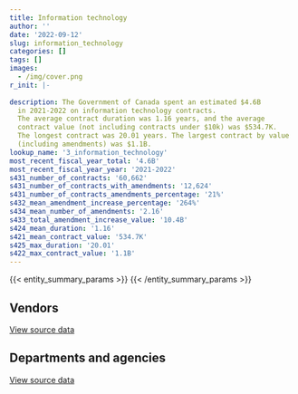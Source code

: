 ```yaml
---
title: Information technology
author: ''
date: '2022-09-12'
slug: information_technology
categories: []
tags: []
images:
  - /img/cover.png
r_init: |-
  
description: The Government of Canada spent an estimated $4.6B
  in 2021-2022 on information technology contracts.
  The average contract duration was 1.16 years, and the average
  contract value (not including contracts under $10k) was $534.7K.
  The longest contract was 20.01 years. The largest contract by value
  (including amendments) was $1.1B.
lookup_name: '3_information_technology'
most_recent_fiscal_year_total: '4.6B'
most_recent_fiscal_year_year: '2021-2022'
s431_number_of_contracts: '60,662'
s431_number_of_contracts_with_amendments: '12,624'
s431_number_of_contracts_amendments_percentage: '21%'
s432_mean_amendment_increase_percentage: '264%'
s434_mean_number_of_amendments: '2.16'
s433_total_amendment_increase_value: '10.4B'
s424_mean_duration: '1.16'
s421_mean_contract_value: '534.7K'
s425_max_duration: '20.01'
s422_max_contract_value: '1.1B'
---
```


<script src="/rmarkdown-libs/htmlwidgets/htmlwidgets.js"></script>
<link href="/rmarkdown-libs/datatables-css/datatables-crosstalk.css" rel="stylesheet" />
<script src="/rmarkdown-libs/datatables-binding/datatables.js"></script>
<script src="/rmarkdown-libs/jquery/jquery-3.6.0.min.js"></script>
<link href="/rmarkdown-libs/dt-core-bootstrap/css/dataTables.bootstrap.min.css" rel="stylesheet" />
<link href="/rmarkdown-libs/dt-core-bootstrap/css/dataTables.bootstrap.extra.css" rel="stylesheet" />
<script src="/rmarkdown-libs/dt-core-bootstrap/js/jquery.dataTables.min.js"></script>
<script src="/rmarkdown-libs/dt-core-bootstrap/js/dataTables.bootstrap.min.js"></script>
<link href="/rmarkdown-libs/crosstalk/css/crosstalk.min.css" rel="stylesheet" />
<script src="/rmarkdown-libs/crosstalk/js/crosstalk.min.js"></script>
<script src="/rmarkdown-libs/htmlwidgets/htmlwidgets.js"></script>
<link href="/rmarkdown-libs/datatables-css/datatables-crosstalk.css" rel="stylesheet" />
<script src="/rmarkdown-libs/datatables-binding/datatables.js"></script>
<script src="/rmarkdown-libs/jquery/jquery-3.6.0.min.js"></script>
<link href="/rmarkdown-libs/dt-core-bootstrap/css/dataTables.bootstrap.min.css" rel="stylesheet" />
<link href="/rmarkdown-libs/dt-core-bootstrap/css/dataTables.bootstrap.extra.css" rel="stylesheet" />
<script src="/rmarkdown-libs/dt-core-bootstrap/js/jquery.dataTables.min.js"></script>
<script src="/rmarkdown-libs/dt-core-bootstrap/js/dataTables.bootstrap.min.js"></script>
<link href="/rmarkdown-libs/crosstalk/css/crosstalk.min.css" rel="stylesheet" />
<script src="/rmarkdown-libs/crosstalk/js/crosstalk.min.js"></script>

{{< entity_summary_params >}}
{{< /entity_summary_params >}}

## Vendors

<div id="htmlwidget-1" style="width:100%;height:auto;" class="datatables html-widget"></div>
<script type="application/json" data-for="htmlwidget-1">{"x":{"style":"bootstrap","filter":"none","vertical":false,"data":[["<a href=\"/vendors/10647802_canada/\">10647802 Canada<\/a>","<a href=\"/vendors/11983890_canada_centre/\">11983890 Canada Centre<\/a>","<a href=\"/vendors/2keys/\">2Keys<\/a>","<a href=\"/vendors/3d_datacomm/\">3D datacomm<\/a>","<a href=\"/vendors/3m_canada_company/\">3M Canada Company<\/a>","<a href=\"/vendors/4_office_automation/\">4 Office Automation<\/a>","<a href=\"/vendors/49_solutions/\">49 Solutions<\/a>","<a href=\"/vendors/529040_ontario_and_880382/\">529040 Ontario and 880382<\/a>","<a href=\"/vendors/9168516_canada/\">9168516 Canada<\/a>","<a href=\"/vendors/ab_sciex/\">AB Sciex<\/a>","<a href=\"/vendors/accenture/\">Accenture<\/a>","<a href=\"/vendors/access_2_networks/\">Access 2 Networks<\/a>","<a href=\"/vendors/acklands_grainger/\">Acklands Grainger<\/a>","<a href=\"/vendors/acme_future_security_controls/\">Acme Future Security Controls<\/a>","<a href=\"/vendors/acosys_consulting_services/\">Acosys Consulting Services<\/a>","<a href=\"/vendors/act/\">ACT<\/a>","<a href=\"/vendors/action_personnel_of_ottawa_hull/\">Action Personnel of Ottawa Hull<\/a>","<a href=\"/vendors/adga_group/\">ADGA Group<\/a>","<a href=\"/vendors/adobe/\">Adobe<\/a>","<a href=\"/vendors/adrm_technology_consulting/\">ADRM Technology Consulting<\/a>","<a href=\"/vendors/advanced_business_interiors/\">Advanced Business Interiors<\/a>","<a href=\"/vendors/advanced_chippewa_technologies/\">Advanced Chippewa Technologies<\/a>","<a href=\"/vendors/aecom/\">AECOM<\/a>","<a href=\"/vendors/agilent/\">Agilent<\/a>","<a href=\"/vendors/ainsworth/\">Ainsworth<\/a>","<a href=\"/vendors/air_liquide_canada/\">Air Liquide Canada<\/a>","<a href=\"/vendors/airbus/\">Airbus<\/a>","<a href=\"/vendors/alinea_international/\">Alinea International<\/a>","<a href=\"/vendors/altis_human_resources/\">Altis Human Resources<\/a>","<a href=\"/vendors/amazon/\">Amazon<\/a>","<a href=\"/vendors/amtek_engineering/\">Amtek Engineering<\/a>","<a href=\"/vendors/anixter/\">Anixter<\/a>","<a href=\"/vendors/ansys_canada/\">Ansys Canada<\/a>","<a href=\"/vendors/applied_electonics/\">Applied Electonics<\/a>","<a href=\"/vendors/apption/\">Apption<\/a>","<a href=\"/vendors/arisglobal/\">Arisglobal<\/a>","<a href=\"/vendors/artemp_personnel_services/\">Artemp Personnel Services<\/a>","<a href=\"/vendors/asokan_business_interiors/\">Asokan Business Interiors<\/a>","<a href=\"/vendors/associated_engineering/\">Associated Engineering<\/a>","<a href=\"/vendors/avi_spl_canada/\">AVI SPL Canada<\/a>","<a href=\"/vendors/azimuth_consulting_group/\">Azimuth Consulting Group<\/a>","<a href=\"/vendors/b_l_associates/\">B L Associates<\/a>","<a href=\"/vendors/bae_systems/\">BAE Systems<\/a>","<a href=\"/vendors/banctec_canada/\">BancTec Canada<\/a>","<a href=\"/vendors/banfield_seguin/\">Banfield Seguin<\/a>","<a href=\"/vendors/bayshore_healthcare/\">Bayshore Healthcare<\/a>","<a href=\"/vendors/bdo_canada/\">BDO Canada<\/a>","<a href=\"/vendors/beaver_air_charter_consultants/\">Beaver Air Charter Consultants<\/a>","<a href=\"/vendors/beckman_coulter_canada/\">Beckman Coulter Canada<\/a>","<a href=\"/vendors/bell_and_howell_canada/\">Bell and Howell Canada<\/a>","<a href=\"/vendors/bell_canada/\">Bell Canada<\/a>","<a href=\"/vendors/black_mcdonald/\">Black McDonald<\/a>","<a href=\"/vendors/blackberry/\">Blackberry<\/a>","<a href=\"/vendors/bluedot/\">BlueDot<\/a>","<a href=\"/vendors/blumetric_environmental/\">Blumetric Environmental<\/a>","<a href=\"/vendors/bmc_software/\">Bmc Software<\/a>","<a href=\"/vendors/bmc_software_canada/\">BMC Software Canada<\/a>","<a href=\"/vendors/bombardier/\">Bombardier<\/a>","<a href=\"/vendors/bouthillette_parizeau/\">Bouthillette Parizeau<\/a>","<a href=\"/vendors/bragg_communications/\">Bragg Communications<\/a>","<a href=\"/vendors/brandt_tractor/\">Brandt Tractor<\/a>","<a href=\"/vendors/bridges_of_canada/\">Bridges of Canada<\/a>","<a href=\"/vendors/broadnet_telecom/\">Broadnet Telecom<\/a>","<a href=\"/vendors/brookfield_global_integrated_solutions/\">Brookfield Global Integrated Solutions<\/a>","<a href=\"/vendors/brs_innovations/\">BRS Innovations<\/a>","<a href=\"/vendors/bruker/\">Bruker<\/a>","<a href=\"/vendors/c_core/\">C Core<\/a>","<a href=\"/vendors/ca/\">CA<\/a>","<a href=\"/vendors/cache_computer_consulting/\">Cache Computer Consulting<\/a>","<a href=\"/vendors/cadex/\">Cadex<\/a>","<a href=\"/vendors/cae/\">CAE<\/a>","<a href=\"/vendors/calian/\">Calian<\/a>","<a href=\"/vendors/campbell_scientific_canada/\">Campbell Scientific Canada<\/a>","<a href=\"/vendors/canada_post/\">Canada Post<\/a>","<a href=\"/vendors/canadian_bank_note_company/\">Canadian Bank Note Company<\/a>","<a href=\"/vendors/canadian_corps_of_commissionaires/\">Canadian Corps of Commissionaires<\/a>","<a href=\"/vendors/canadian_development_consultants/\">Canadian Development Consultants<\/a>","<a href=\"/vendors/canadian_red_cross/\">Canadian Red Cross<\/a>","<a href=\"/vendors/canadian_standards_association/\">Canadian Standards Association<\/a>","<a href=\"/vendors/canon/\">Canon<\/a>","<a href=\"/vendors/cansel_survey_equipment/\">Cansel Survey Equipment<\/a>","<a href=\"/vendors/carahsoft_technology/\">Carahsoft Technology<\/a>","<a href=\"/vendors/careworx/\">CareWorx<\/a>","<a href=\"/vendors/carleton_university/\">Carleton University<\/a>","<a href=\"/vendors/carswell/\">Carswell<\/a>","<a href=\"/vendors/cbci_telecom/\">CBCI Telecom<\/a>","<a href=\"/vendors/cbcl/\">CBCL<\/a>","<a href=\"/vendors/cbre/\">CBRE<\/a>","<a href=\"/vendors/cdci_research/\">CDCI Research<\/a>","<a href=\"/vendors/cdw_canada/\">CDW Canada<\/a>","<a href=\"/vendors/cellebrite/\">Cellebrite<\/a>","<a href=\"/vendors/ceridian/\">Ceridian<\/a>","<a href=\"/vendors/cgi/\">CGI<\/a>","<a href=\"/vendors/channel_management_international/\">Channel Management International<\/a>","<a href=\"/vendors/charron_human_resources/\">Charron Human Resources<\/a>","<a href=\"/vendors/charter_telecom/\">Charter Telecom<\/a>","<a href=\"/vendors/chubb_edwards/\">Chubb Edwards<\/a>","<a href=\"/vendors/cima/\">CIMA<\/a>","<a href=\"/vendors/cision_canada/\">Cision Canada<\/a>","<a href=\"/vendors/cistel_technology/\">Cistel Technology<\/a>","<a href=\"/vendors/citrix/\">Citrix<\/a>","<a href=\"/vendors/click_networks/\">Click Networks<\/a>","<a href=\"/vendors/closereach/\">CloseReach<\/a>","<a href=\"/vendors/co_ven/\">Co Ven<\/a>","<a href=\"/vendors/cofomo/\">Cofomo<\/a>","<a href=\"/vendors/colliers_project_leaders/\">Colliers Project Leaders<\/a>","<a href=\"/vendors/colt_canada/\">Colt Canada<\/a>","<a href=\"/vendors/combat_networks/\">Combat Networks<\/a>","<a href=\"/vendors/commpower/\">CommPower<\/a>","<a href=\"/vendors/commvault_systems/\">Commvault Systems<\/a>","<a href=\"/vendors/compucom_canada/\">Compucom Canada<\/a>","<a href=\"/vendors/compugen/\">Compugen<\/a>","<a href=\"/vendors/computer_associates_canada/\">Computer Associates Canada<\/a>","<a href=\"/vendors/concept_controls/\">Concept Controls<\/a>","<a href=\"/vendors/conexsys/\">CONEXSYS<\/a>","<a href=\"/vendors/connex_telecommunications/\">Connex Telecommunications<\/a>","<a href=\"/vendors/conoscenti_technologies/\">Conoscenti Technologies<\/a>","<a href=\"/vendors/contract_community/\">Contract Community<\/a>","<a href=\"/vendors/convergint_technologies/\">Convergint Technologies<\/a>","<a href=\"/vendors/coradix_technology_consulting/\">Coradix Technology Consulting<\/a>","<a href=\"/vendors/corbel_management/\">Corbel Management<\/a>","<a href=\"/vendors/cossette_communications/\">Cossette Communications<\/a>","<a href=\"/vendors/cpcs_transcom/\">CPCS Transcom<\/a>","<a href=\"/vendors/csdc_systems/\">CSDC Systems<\/a>","<a href=\"/vendors/ctoms/\">CTOMS<\/a>","<a href=\"/vendors/cullen_diesel_power/\">Cullen Diesel Power<\/a>","<a href=\"/vendors/cytelligence/\">Cytelligence<\/a>","<a href=\"/vendors/d_f_s/\">D F S<\/a>","<a href=\"/vendors/d_mark_biosciences/\">D Mark Biosciences<\/a>","<a href=\"/vendors/d2l/\">D2L<\/a>","<a href=\"/vendors/d4is_solutions/\">D4IS Solutions<\/a>","<a href=\"/vendors/dalhousie_university/\">Dalhousie University<\/a>","<a href=\"/vendors/dalian_enterprises/\">Dalian Enterprises<\/a>","<a href=\"/vendors/dasco_equipment/\">DASCO Equipment<\/a>","<a href=\"/vendors/decisive_group/\">Decisive Group<\/a>","<a href=\"/vendors/delco_automation/\">Delco Automation<\/a>","<a href=\"/vendors/dell_computer/\">Dell Computer<\/a>","<a href=\"/vendors/deloitte/\">Deloitte<\/a>","<a href=\"/vendors/dexterra/\">Dexterra<\/a>","<a href=\"/vendors/diligens/\">Diligens<\/a>","<a href=\"/vendors/dillon_consulting/\">Dillon Consulting<\/a>","<a href=\"/vendors/dls_technology/\">DLS Technology<\/a>","<a href=\"/vendors/dnr_consulting_group/\">DNR Consulting Group<\/a>","<a href=\"/vendors/donna_cona/\">Donna Cona<\/a>","<a href=\"/vendors/dragage_im/\">Dragage IM<\/a>","<a href=\"/vendors/dwp_solutions/\">DWP Solutions<\/a>","<a href=\"/vendors/dymech_engineering/\">Dymech Engineering<\/a>","<a href=\"/vendors/dynabook_canada/\">Dynabook Canada<\/a>","<a href=\"/vendors/dynamic_personnel_consultants/\">Dynamic Personnel Consultants<\/a>","<a href=\"/vendors/eagle_professional_resources/\">Eagle Professional Resources<\/a>","<a href=\"/vendors/eberhard_von_huene_associates/\">Eberhard Von Huene Associates<\/a>","<a href=\"/vendors/ebsco_canada/\">EBSCO Canada<\/a>","<a href=\"/vendors/eclipsys_solutions/\">Eclipsys Solutions<\/a>","<a href=\"/vendors/ecole_de_langues_abce/\">Ecole De Langues Abce<\/a>","<a href=\"/vendors/ecole_de_langues_la_cite/\">Ecole De Langues La Cite<\/a>","<a href=\"/vendors/ekos_research_associates/\">Ekos Research Associates<\/a>","<a href=\"/vendors/ellisdon/\">Ellisdon<\/a>","<a href=\"/vendors/elsevier/\">Elsevier<\/a>","<a href=\"/vendors/emcon_services/\">Emcon Services<\/a>","<a href=\"/vendors/empowered_networks/\">Empowered Networks<\/a>","<a href=\"/vendors/emtec/\">Emtec<\/a>","<a href=\"/vendors/englobe/\">Englobe<\/a>","<a href=\"/vendors/entrust/\">Entrust<\/a>","<a href=\"/vendors/environics_research_group/\">Environics Research Group<\/a>","<a href=\"/vendors/eperformance/\">Eperformance<\/a>","<a href=\"/vendors/ernst_young/\">Ernst Young<\/a>","<a href=\"/vendors/esri/\">ESRI<\/a>","<a href=\"/vendors/evaluation_personnel_selection/\">Evaluation Personnel Selection<\/a>","<a href=\"/vendors/evripos_janitorial_services/\">Evripos Janitorial Services<\/a>","<a href=\"/vendors/excel_human_resources/\">Excel Human Resources<\/a>","<a href=\"/vendors/exp_services/\">EXP Services<\/a>","<a href=\"/vendors/factiva/\">Factiva<\/a>","<a href=\"/vendors/fast_forward_french/\">Fast Forward French<\/a>","<a href=\"/vendors/fast_track_staffing/\">Fast Track Staffing<\/a>","<a href=\"/vendors/feast_interactive/\">FEAST Interactive<\/a>","<a href=\"/vendors/felix_technology/\">Felix Technology<\/a>","<a href=\"/vendors/ference_company_consulting/\">Ference Company Consulting<\/a>","<a href=\"/vendors/finning_international/\">Finning International<\/a>","<a href=\"/vendors/fish_food_and_allied_workers/\">Fish Food and Allied Workers<\/a>","<a href=\"/vendors/flynn_canada/\">Flynn Canada<\/a>","<a href=\"/vendors/fmc_professionals/\">FMC Professionals<\/a>","<a href=\"/vendors/ford_motor_company/\">Ford Motor Company<\/a>","<a href=\"/vendors/forrester_research/\">Forrester Research<\/a>","<a href=\"/vendors/foxit_software/\">Foxit Software<\/a>","<a href=\"/vendors/freebalance/\">FreeBalance<\/a>","<a href=\"/vendors/frequentis_canada/\">Frequentis Canada<\/a>","<a href=\"/vendors/frosti_fishing/\">Frosti Fishing<\/a>","<a href=\"/vendors/fugro_geosurveys/\">Fugro GeoSurveys<\/a>","<a href=\"/vendors/fujitsu/\">Fujitsu<\/a>","<a href=\"/vendors/fvb_energy/\">FVB Energy<\/a>","<a href=\"/vendors/g4s_security_services/\">G4S Security Services<\/a>","<a href=\"/vendors/gap_wireless/\">Gap Wireless<\/a>","<a href=\"/vendors/garda_security_group/\">Garda Security Group<\/a>","<a href=\"/vendors/gartner/\">Gartner<\/a>","<a href=\"/vendors/gatestone/\">Gatestone<\/a>","<a href=\"/vendors/gc_strategies/\">GC Strategies<\/a>","<a href=\"/vendors/gdi_services/\">GDI Services<\/a>","<a href=\"/vendors/gemtec/\">Gemtec<\/a>","<a href=\"/vendors/general_dynamics/\">General Dynamics<\/a>","<a href=\"/vendors/genesis_integration/\">Genesis Integration<\/a>","<a href=\"/vendors/gilmore_reproductions/\">Gilmore Reproductions<\/a>","<a href=\"/vendors/glasshouse_systems/\">GlassHouse Systems<\/a>","<a href=\"/vendors/global_knowledge/\">Global Knowledge<\/a>","<a href=\"/vendors/global_upholstery/\">Global Upholstery<\/a>","<a href=\"/vendors/golder_associates/\">Golder Associates<\/a>","<a href=\"/vendors/goss_gilroy/\">Goss Gilroy<\/a>","<a href=\"/vendors/grand_toy/\">Grand Toy<\/a>","<a href=\"/vendors/graybridge_international_consulting/\">Graybridge International Consulting<\/a>","<a href=\"/vendors/greater_toronto_airport_authority/\">Greater Toronto Airport Authority<\/a>","<a href=\"/vendors/gsi_international_consulting/\">GSI International Consulting<\/a>","<a href=\"/vendors/harbourside_engineering_consultants/\">Harbourside Engineering Consultants<\/a>","<a href=\"/vendors/haskoning_uk/\">Haskoning UK<\/a>","<a href=\"/vendors/hatch/\">Hatch<\/a>","<a href=\"/vendors/hawboldt_industries/\">Hawboldt Industries<\/a>","<a href=\"/vendors/haworth/\">Haworth<\/a>","<a href=\"/vendors/hewlett_packard/\">Hewlett Packard<\/a>","<a href=\"/vendors/hexagon/\">Hexagon<\/a>","<a href=\"/vendors/hitachi_data_systems/\">Hitachi Data Systems<\/a>","<a href=\"/vendors/hitrac/\">Hitrac<\/a>","<a href=\"/vendors/honeywell/\">Honeywell<\/a>","<a href=\"/vendors/hootsuite/\">Hootsuite<\/a>","<a href=\"/vendors/horizant/\">Horizant<\/a>","<a href=\"/vendors/hoskin_scientific/\">Hoskin Scientific<\/a>","<a href=\"/vendors/hubspoke/\">HubSpoke<\/a>","<a href=\"/vendors/hypertec/\">Hypertec<\/a>","<a href=\"/vendors/i4c_information_technology/\">I4C Information Technology<\/a>","<a href=\"/vendors/ibiska_telecom/\">Ibiska Telecom<\/a>","<a href=\"/vendors/ibm_canada/\">IBM Canada<\/a>","<a href=\"/vendors/iceberg_networks/\">Iceberg Networks<\/a>","<a href=\"/vendors/ids_systems_consultants/\">IDS Systems Consultants<\/a>","<a href=\"/vendors/ifathom/\">iFathom<\/a>","<a href=\"/vendors/ihs_global/\">IHS Global<\/a>","<a href=\"/vendors/iic_technologies/\">IIC Technologies<\/a>","<a href=\"/vendors/illumina_canada/\">Illumina Canada<\/a>","<a href=\"/vendors/imp_group/\">IMP Group<\/a>","<a href=\"/vendors/imtech_marine_canada/\">Imtech Marine Canada<\/a>","<a href=\"/vendors/info_tech_research_group/\">Info Tech Research Group<\/a>","<a href=\"/vendors/infosys/\">Infosys<\/a>","<a href=\"/vendors/inmarsat_solutions/\">Inmarsat Solutions<\/a>","<a href=\"/vendors/innovasea_marine_systems_canada/\">Innovasea Marine Systems Canada<\/a>","<a href=\"/vendors/insa/\">INSA<\/a>","<a href=\"/vendors/instrux_media/\">Instrux Media<\/a>","<a href=\"/vendors/integra_networks/\">Integra Networks<\/a>","<a href=\"/vendors/integrated_distribution_systems/\">Integrated Distribution Systems<\/a>","<a href=\"/vendors/interactive_audio_visual/\">Interactive Audio Visual<\/a>","<a href=\"/vendors/international_safety_research/\">International Safety Research<\/a>","<a href=\"/vendors/ipsos/\">Ipsos<\/a>","<a href=\"/vendors/ipss/\">IPSS<\/a>","<a href=\"/vendors/iron_mountain/\">Iron Mountain<\/a>","<a href=\"/vendors/irving_oil/\">Irving Oil<\/a>","<a href=\"/vendors/irving_shipbuilding/\">Irving Shipbuilding<\/a>","<a href=\"/vendors/it_net_consultants/\">IT NET Consultants<\/a>","<a href=\"/vendors/itex/\">ITEX<\/a>","<a href=\"/vendors/j_j_trailers_manufacturers_and_sales/\">J J Trailers Manufacturers and Sales<\/a>","<a href=\"/vendors/j_l_richards_associates/\">J L Richards Associates<\/a>","<a href=\"/vendors/jasco_applied_sciences_canada/\">JASCO Applied Sciences Canada<\/a>","<a href=\"/vendors/jastram_engineering/\">Jastram Engineering<\/a>","<a href=\"/vendors/jim_pattison_industries/\">Jim Pattison Industries<\/a>","<a href=\"/vendors/john_howard_society/\">John Howard Society<\/a>","<a href=\"/vendors/john_wiley_sons/\">John Wiley Sons<\/a>","<a href=\"/vendors/johnson_controls_canada/\">Johnson Controls Canada<\/a>","<a href=\"/vendors/keydata_associates/\">Keydata Associates<\/a>","<a href=\"/vendors/keysight_technologies_canada/\">Keysight Technologies Canada<\/a>","<a href=\"/vendors/kone/\">KONE<\/a>","<a href=\"/vendors/kongsberg/\">Kongsberg<\/a>","<a href=\"/vendors/konica_minolta_business_solutions/\">Konica Minolta Business Solutions<\/a>","<a href=\"/vendors/kpmg/\">KPMG<\/a>","<a href=\"/vendors/kubota_canada/\">Kubota Canada<\/a>","<a href=\"/vendors/kwc_architects/\">Kwc Architects<\/a>","<a href=\"/vendors/kyndryl_canada/\">Kyndryl Canada<\/a>","<a href=\"/vendors/l3harris/\">L3Harris<\/a>","<a href=\"/vendors/language_research_development_group/\">Language Research Development Group<\/a>","<a href=\"/vendors/lannick_contract_solutions/\">Lannick Contract Solutions<\/a>","<a href=\"/vendors/lansdowne_technologies/\">Lansdowne Technologies<\/a>","<a href=\"/vendors/laurentian_technologies/\">Laurentian Technologies<\/a>","<a href=\"/vendors/lemay/\">Lemay<\/a>","<a href=\"/vendors/leo_pisces_services_group/\">Leo Pisces Services Group<\/a>","<a href=\"/vendors/leonardo/\">Leonardo<\/a>","<a href=\"/vendors/levitt_safety/\">Levitt Safety<\/a>","<a href=\"/vendors/lexisnexis_canada/\">LexisNexis Canada<\/a>","<a href=\"/vendors/life_technologies/\">Life Technologies<\/a>","<a href=\"/vendors/lifespeak/\">LifeSpeak<\/a>","<a href=\"/vendors/like_10/\">Like 10<\/a>","<a href=\"/vendors/linovati/\">Linovati<\/a>","<a href=\"/vendors/lionbridge/\">Lionbridge<\/a>","<a href=\"/vendors/lloyd_s_register_canada/\">Lloyd’s Register Canada<\/a>","<a href=\"/vendors/lowe_martin_company/\">Lowe Martin Company<\/a>","<a href=\"/vendors/lro_staffing/\">LRO Staffing<\/a>","<a href=\"/vendors/ls_telcom/\">LS telcom<\/a>","<a href=\"/vendors/lumina_it/\">Lumina IT<\/a>","<a href=\"/vendors/m_d_charlton/\">M D Charlton<\/a>","<a href=\"/vendors/m_r_engineering/\">M R Engineering<\/a>","<a href=\"/vendors/macdonald_dettwiler_and_associates/\">MacDonald Dettwiler and Associates<\/a>","<a href=\"/vendors/magellan_aerospace/\">Magellan Aerospace<\/a>","<a href=\"/vendors/makwa_resourcing/\">Makwa Resourcing<\/a>","<a href=\"/vendors/manpower_services_canada/\">Manpower Services Canada<\/a>","<a href=\"/vendors/maplesoft_consulting/\">Maplesoft Consulting<\/a>","<a href=\"/vendors/marinenav/\">MarineNav<\/a>","<a href=\"/vendors/maverin/\">Maverin<\/a>","<a href=\"/vendors/maximus_canada/\">Maximus Canada<\/a>","<a href=\"/vendors/maxsys_staffing_and_consulting/\">Maxsys Staffing and Consulting<\/a>","<a href=\"/vendors/mcafee_international/\">McAfee International<\/a>","<a href=\"/vendors/mckinsey_and_company/\">McKinsey and Company<\/a>","<a href=\"/vendors/mdos_consulting/\">MDOS Consulting<\/a>","<a href=\"/vendors/media_q/\">Media Q<\/a>","<a href=\"/vendors/mega_tech/\">Mega Tech<\/a>","<a href=\"/vendors/mercury_marine/\">Mercury Marine<\/a>","<a href=\"/vendors/messa_computing/\">Messa Computing<\/a>","<a href=\"/vendors/metocean_telematics/\">Metocean Telematics<\/a>","<a href=\"/vendors/mgis/\">MGIS<\/a>","<a href=\"/vendors/michael_wager_consulting/\">Michael Wager Consulting<\/a>","<a href=\"/vendors/microsoft_canada/\">Microsoft Canada<\/a>","<a href=\"/vendors/millbrook_tactical/\">Millbrook Tactical<\/a>","<a href=\"/vendors/mindwire_systems/\">Mindwire Systems<\/a>","<a href=\"/vendors/mishkumi_technologies/\">Mishkumi Technologies<\/a>","<a href=\"/vendors/mnp/\">MNP<\/a>","<a href=\"/vendors/mobile_resource_group/\">Mobile Resource Group<\/a>","<a href=\"/vendors/modis_canada/\">Modis Canada<\/a>","<a href=\"/vendors/moerae_solutions/\">Moerae Solutions<\/a>","<a href=\"/vendors/moneris/\">Moneris<\/a>","<a href=\"/vendors/moore_canada/\">Moore Canada<\/a>","<a href=\"/vendors/morneau_shepell/\">Morneau Shepell<\/a>","<a href=\"/vendors/morpho_canada/\">Morpho Canada<\/a>","<a href=\"/vendors/motorola_solutions_canada/\">Motorola Solutions Canada<\/a>","<a href=\"/vendors/mts_allstream/\">MTS Allstream<\/a>","<a href=\"/vendors/n12_consulting/\">N12 Consulting<\/a>","<a href=\"/vendors/national_arts_centre/\">National Arts Centre<\/a>","<a href=\"/vendors/nations_translation_group/\">Nations Translation Group<\/a>","<a href=\"/vendors/nattiq/\">NATTIQ<\/a>","<a href=\"/vendors/nav_canada/\">NAV Canada<\/a>","<a href=\"/vendors/navpoint_consulting_group/\">Navpoint Consulting Group<\/a>","<a href=\"/vendors/newfound_recruiting/\">Newfound Recruiting<\/a>","<a href=\"/vendors/nfoe/\">NFOE<\/a>","<a href=\"/vendors/niche_technology/\">Niche Technology<\/a>","<a href=\"/vendors/nimble_information_strategies/\">Nimble Information Strategies<\/a>","<a href=\"/vendors/nisha_techonologies/\">Nisha Techonologies<\/a>","<a href=\"/vendors/nortac_defence/\">NORTAC Defence<\/a>","<a href=\"/vendors/northern_micro/\">Northern Micro<\/a>","<a href=\"/vendors/northwest_marine_technology/\">Northwest Marine Technology<\/a>","<a href=\"/vendors/northwestel/\">Northwestel<\/a>","<a href=\"/vendors/nortrax_canada/\">Nortrax Canada<\/a>","<a href=\"/vendors/nova_networks/\">Nova Networks<\/a>","<a href=\"/vendors/nrns/\">NRNS<\/a>","<a href=\"/vendors/nua_office/\">NUA Office<\/a>","<a href=\"/vendors/nuctech_company/\">NUCTECH Company<\/a>","<a href=\"/vendors/nuix_north_america/\">Nuix North America<\/a>","<a href=\"/vendors/number_ten_architectural_group/\">Number Ten Architectural Group<\/a>","<a href=\"/vendors/olin/\">Olin<\/a>","<a href=\"/vendors/onix_networking_canada/\">Onix Networking Canada<\/a>","<a href=\"/vendors/onx_enterprise_solutions/\">OnX Enterprise Solutions<\/a>","<a href=\"/vendors/openframe_technologies/\">OpenFrame Technologies<\/a>","<a href=\"/vendors/opentext/\">OpenText<\/a>","<a href=\"/vendors/oproma/\">Oproma<\/a>","<a href=\"/vendors/optiv_canada_federal/\">Optiv Canada Federal<\/a>","<a href=\"/vendors/oracle_canada/\">Oracle Canada<\/a>","<a href=\"/vendors/orangutech/\">Orangutech<\/a>","<a href=\"/vendors/oxford_economics_usa/\">Oxford Economics USA<\/a>","<a href=\"/vendors/paladin_group/\">Paladin Group<\/a>","<a href=\"/vendors/panasonic/\">Panasonic<\/a>","<a href=\"/vendors/patlon_aircraft_industries/\">Patlon Aircraft Industries<\/a>","<a href=\"/vendors/pattison_sign_group/\">Pattison Sign Group<\/a>","<a href=\"/vendors/perceptics/\">Perceptics<\/a>","<a href=\"/vendors/peter_j_kindree_architect/\">Peter J Kindree Architect<\/a>","<a href=\"/vendors/phaselock_systems_international/\">Phaselock Systems International<\/a>","<a href=\"/vendors/pitney_bowes/\">Pitney Bowes<\/a>","<a href=\"/vendors/pleiad_canada/\">Pleiad Canada<\/a>","<a href=\"/vendors/podolinsky_equipment/\">Podolinsky Equipment<\/a>","<a href=\"/vendors/point_hope_maritime/\">Point Hope Maritime<\/a>","<a href=\"/vendors/pomerleau/\">Pomerleau<\/a>","<a href=\"/vendors/portage_personnel/\">Portage Personnel<\/a>","<a href=\"/vendors/postmedia_network/\">Postmedia Network<\/a>","<a href=\"/vendors/pra/\">PRA<\/a>","<a href=\"/vendors/pragmatic_conferencing/\">Pragmatic Conferencing<\/a>","<a href=\"/vendors/precisionit/\">PrecisionIT<\/a>","<a href=\"/vendors/pricewaterhouse_coopers/\">Pricewaterhouse Coopers<\/a>","<a href=\"/vendors/primex_project_management/\">PRIMEX Project Management<\/a>","<a href=\"/vendors/printers_plus/\">Printers Plus<\/a>","<a href=\"/vendors/procom_consultants/\">Procom Consultants<\/a>","<a href=\"/vendors/prologic_systems/\">Prologic Systems<\/a>","<a href=\"/vendors/promaxis/\">Promaxis<\/a>","<a href=\"/vendors/proquest/\">ProQuest<\/a>","<a href=\"/vendors/prosci_canada/\">Prosci Canada<\/a>","<a href=\"/vendors/protak_consulting_group/\">Protak Consulting Group<\/a>","<a href=\"/vendors/provencher_roy_associes/\">Provencher Roy Associes<\/a>","<a href=\"/vendors/purelogic/\">PureLogic<\/a>","<a href=\"/vendors/purespirit_solutions/\">PureSpirIT Solutions<\/a>","<a href=\"/vendors/qiagen/\">QIAGEN<\/a>","<a href=\"/vendors/qmr/\">QMR<\/a>","<a href=\"/vendors/quantum_management_services/\">Quantum Management Services<\/a>","<a href=\"/vendors/quintet_consulting/\">Quintet Consulting<\/a>","<a href=\"/vendors/quorum/\">Quorum<\/a>","<a href=\"/vendors/r_e_gilmore_investments/\">R E Gilmore Investments<\/a>","<a href=\"/vendors/r2i/\">R2I<\/a>","<a href=\"/vendors/rampart_international/\">Rampart International<\/a>","<a href=\"/vendors/randstad/\">Randstad<\/a>","<a href=\"/vendors/rapiscan_systems/\">Rapiscan Systems<\/a>","<a href=\"/vendors/raymond_chabot_grant_thornton/\">Raymond Chabot Grant Thornton<\/a>","<a href=\"/vendors/raytheon/\">Raytheon<\/a>","<a href=\"/vendors/reparations_navales_et_industrielles_ocean/\">Reparations Navales et Industrielles Ocean<\/a>","<a href=\"/vendors/rhea/\">RHEA<\/a>","<a href=\"/vendors/rheinmetall/\">Rheinmetall<\/a>","<a href=\"/vendors/ricoh/\">Ricoh<\/a>","<a href=\"/vendors/risk_sciences_international/\">Risk Sciences International<\/a>","<a href=\"/vendors/rockwell_collins_canada/\">Rockwell Collins Canada<\/a>","<a href=\"/vendors/rogers/\">Rogers<\/a>","<a href=\"/vendors/rohde_schwarz_canada/\">Rohde Schwarz Canada<\/a>","<a href=\"/vendors/s_p_global_market_intelligence/\">S P Global Market Intelligence<\/a>","<a href=\"/vendors/saba_software/\">Saba Software<\/a>","<a href=\"/vendors/salesforce_canada/\">Salesforce Canada<\/a>","<a href=\"/vendors/samson_and_associates/\">Samson and Associates<\/a>","<a href=\"/vendors/samson_associes/\">Samson Associes<\/a>","<a href=\"/vendors/sap/\">SAP<\/a>","<a href=\"/vendors/sas_institute/\">SAS Institute<\/a>","<a href=\"/vendors/sasktel/\">SaskTel<\/a>","<a href=\"/vendors/sca_shipping_consultants_associated/\">SCA Shipping Consultants Associated<\/a>","<a href=\"/vendors/sdl_international_canada/\">SDL International Canada<\/a>","<a href=\"/vendors/seacoast_marine_electronics/\">Seacoast Marine Electronics<\/a>","<a href=\"/vendors/seaspan_victoria_shipyards/\">Seaspan Victoria Shipyards<\/a>","<a href=\"/vendors/securekey_technologies/\">SecureKey Technologies<\/a>","<a href=\"/vendors/serco/\">Serco<\/a>","<a href=\"/vendors/sharp_electronics/\">Sharp Electronics<\/a>","<a href=\"/vendors/shaw_cable/\">Shaw Cable<\/a>","<a href=\"/vendors/shi_canada/\">SHI Canada<\/a>","<a href=\"/vendors/shm_canada_consulting/\">SHM Canada Consulting<\/a>","<a href=\"/vendors/si_systems/\">SI Systems<\/a>","<a href=\"/vendors/siemens/\">Siemens<\/a>","<a href=\"/vendors/sierra_systems_group/\">Sierra Systems Group<\/a>","<a href=\"/vendors/simex_defence/\">Simex Defence<\/a>","<a href=\"/vendors/simplex_grinnell/\">Simplex Grinnell<\/a>","<a href=\"/vendors/skillsoft_canada/\">Skillsoft Canada<\/a>","<a href=\"/vendors/slr_consulting_canada/\">SLR Consulting Canada<\/a>","<a href=\"/vendors/smiths_detection/\">Smiths Detection<\/a>","<a href=\"/vendors/snc_lavalin/\">SNC Lavalin<\/a>","<a href=\"/vendors/softchoice/\">Softchoice<\/a>","<a href=\"/vendors/softsim_technologies/\">Softsim Technologies<\/a>","<a href=\"/vendors/solotech/\">Solotech<\/a>","<a href=\"/vendors/somos/\">Somos<\/a>","<a href=\"/vendors/southwest_research_institute/\">Southwest Research Institute<\/a>","<a href=\"/vendors/sra_staffing_solutions/\">SRA Staffing Solutions<\/a>","<a href=\"/vendors/st_airborne_systems/\">ST Airborne Systems<\/a>","<a href=\"/vendors/st_john_ambulance/\">St John Ambulance<\/a>","<a href=\"/vendors/st_joseph_print_group/\">St Joseph Print Group<\/a>","<a href=\"/vendors/stantec/\">Stantec<\/a>","<a href=\"/vendors/stepped_care_solutions/\">Stepped Care Solutions<\/a>","<a href=\"/vendors/stoneworks_technologies/\">Stoneworks Technologies<\/a>","<a href=\"/vendors/stratos/\">Stratos<\/a>","<a href=\"/vendors/summit_canada_distributors/\">Summit Canada Distributors<\/a>","<a href=\"/vendors/sun_life_assurance_company/\">Sun Life Assurance Company<\/a>","<a href=\"/vendors/super_channel_international/\">Super Channel International<\/a>","<a href=\"/vendors/suse_software_solutions_canada/\">SUSE Software Solutions Canada<\/a>","<a href=\"/vendors/synersolutions_technologies/\">SynerSolutions Technologies<\/a>","<a href=\"/vendors/systematix_solutions/\">Systematix Solutions<\/a>","<a href=\"/vendors/systemscope/\">Systemscope<\/a>","<a href=\"/vendors/tag_hr/\">Tag HR<\/a>","<a href=\"/vendors/taligent_consulting/\">Taligent Consulting<\/a>","<a href=\"/vendors/tankatek/\">Tankatek<\/a>","<a href=\"/vendors/tecsis/\">Tecsis<\/a>","<a href=\"/vendors/teknion/\">Teknion<\/a>","<a href=\"/vendors/teksystems_canada/\">Teksystems Canada<\/a>","<a href=\"/vendors/telecom_computer_services/\">Telecom Computer Services<\/a>","<a href=\"/vendors/teledyne/\">Teledyne<\/a>","<a href=\"/vendors/telesat/\">Telesat<\/a>","<a href=\"/vendors/telus_canada/\">Telus Canada<\/a>","<a href=\"/vendors/tenaquip/\">Tenaquip<\/a>","<a href=\"/vendors/teramach_technologies/\">Teramach Technologies<\/a>","<a href=\"/vendors/tes_contract_services/\">TES Contract Services<\/a>","<a href=\"/vendors/testforce_systems/\">Testforce Systems<\/a>","<a href=\"/vendors/tetra_tech/\">Tetra Tech<\/a>","<a href=\"/vendors/thales/\">Thales<\/a>","<a href=\"/vendors/the_aim_group/\">The AIM Group<\/a>","<a href=\"/vendors/the_halifax_computer_consulting_group/\">The Halifax Computer Consulting Group<\/a>","<a href=\"/vendors/the_halifax_group/\">The Halifax Group<\/a>","<a href=\"/vendors/the_it_broker/\">The IT Broker<\/a>","<a href=\"/vendors/the_ktl_group/\">The KTL Group<\/a>","<a href=\"/vendors/the_masha_krupp_translation_group/\">The Masha Krupp Translation Group<\/a>","<a href=\"/vendors/the_mathworks/\">The Mathworks<\/a>","<a href=\"/vendors/the_right_door_consulting/\">The Right Door Consulting<\/a>","<a href=\"/vendors/the_vcan_group/\">The VCAN Group<\/a>","<a href=\"/vendors/thermo_fisher_scientific/\">Thermo Fisher Scientific<\/a>","<a href=\"/vendors/thinkon/\">ThinkOn<\/a>","<a href=\"/vendors/thomas_schmidt/\">Thomas Schmidt<\/a>","<a href=\"/vendors/thomson_reuters/\">Thomson Reuters<\/a>","<a href=\"/vendors/thrive_health/\">Thrive Health<\/a>","<a href=\"/vendors/tiree/\">Tiree<\/a>","<a href=\"/vendors/titan_boats/\">Titan Boats<\/a>","<a href=\"/vendors/toromont/\">Toromont<\/a>","<a href=\"/vendors/toshiba_canada/\">Toshiba Canada<\/a>","<a href=\"/vendors/totem_offisource/\">Totem Offisource<\/a>","<a href=\"/vendors/tpg_technology_consultants/\">TPG Technology Consultants<\/a>","<a href=\"/vendors/track24_canada/\">Track24 Canada<\/a>","<a href=\"/vendors/transpolar_technology/\">Transpolar Technology<\/a>","<a href=\"/vendors/trm_technologies/\">TRM Technologies<\/a>","<a href=\"/vendors/tundra_technical_solutions/\">Tundra Technical Solutions<\/a>","<a href=\"/vendors/turtle_island_staffing/\">Turtle Island Staffing<\/a>","<a href=\"/vendors/tyco_integrated_fire_security/\">Tyco Integrated Fire Security<\/a>","<a href=\"/vendors/ultra_electronics/\">Ultra Electronics<\/a>","<a href=\"/vendors/unisoft_international/\">Unisoft International<\/a>","<a href=\"/vendors/unisource/\">Unisource<\/a>","<a href=\"/vendors/unisys_canada/\">Unisys Canada<\/a>","<a href=\"/vendors/united_rentals_of_canada/\">United Rentals of Canada<\/a>","<a href=\"/vendors/universite_laval/\">Universite Laval<\/a>","<a href=\"/vendors/university_of_alberta/\">University of Alberta<\/a>","<a href=\"/vendors/university_of_british_columbia/\">University of British Columbia<\/a>","<a href=\"/vendors/university_of_calgary/\">University of Calgary<\/a>","<a href=\"/vendors/university_of_guelph/\">University of Guelph<\/a>","<a href=\"/vendors/university_of_new_brunswick/\">University of New Brunswick<\/a>","<a href=\"/vendors/university_of_ottawa/\">University of Ottawa<\/a>","<a href=\"/vendors/university_of_saskatchewan/\">University of Saskatchewan<\/a>","<a href=\"/vendors/university_of_toronto/\">University of Toronto<\/a>","<a href=\"/vendors/university_of_waterloo/\">University of Waterloo<\/a>","<a href=\"/vendors/vaisala_canada/\">Vaisala Canada<\/a>","<a href=\"/vendors/valcom_consulting/\">Valcom Consulting<\/a>","<a href=\"/vendors/vancouver_pile_driving/\">Vancouver Pile Driving<\/a>","<a href=\"/vendors/vancouver_shipyards/\">Vancouver Shipyards<\/a>","<a href=\"/vendors/veritaaq_technology_house/\">Veritaaq Technology House<\/a>","<a href=\"/vendors/veritas_technologies/\">Veritas Technologies<\/a>","<a href=\"/vendors/vfa_canada/\">VFA Canada<\/a>","<a href=\"/vendors/vmware/\">VMware<\/a>","<a href=\"/vendors/vwr_international/\">VWR International<\/a>","<a href=\"/vendors/wainwright_marine_services/\">Wainwright Marine Services<\/a>","<a href=\"/vendors/wajax/\">Wajax<\/a>","<a href=\"/vendors/wartsila/\">Wartsila<\/a>","<a href=\"/vendors/watchguard_video/\">WatchGuard Video<\/a>","<a href=\"/vendors/waters/\">Waters<\/a>","<a href=\"/vendors/wesco_distribution_canada/\">WESCO Distribution Canada<\/a>","<a href=\"/vendors/westbury_national_show_systems/\">Westbury National Show Systems<\/a>","<a href=\"/vendors/westower_communications/\">WesTower Communications<\/a>","<a href=\"/vendors/wildlife_computers/\">Wildlife Computers<\/a>","<a href=\"/vendors/william_j_barker_clinical/\">William J Barker Clinical<\/a>","<a href=\"/vendors/wills_transfer/\">Wills Transfer<\/a>","<a href=\"/vendors/wintersteiger/\">WINTERSTEIGER<\/a>","<a href=\"/vendors/wolters_kluwer/\">Wolters Kluwer<\/a>","<a href=\"/vendors/woodward_s_oil/\">Woodward’s Oil<\/a>","<a href=\"/vendors/workdynamics_technologies/\">WorkDynamics Technologies<\/a>","<a href=\"/vendors/world_university_service_of_canada/\">World University Service of Canada<\/a>","<a href=\"/vendors/worldreach_software/\">Worldreach Software<\/a>","<a href=\"/vendors/wpp_group_canada_communications/\">WPP Group Canada Communications<\/a>","<a href=\"/vendors/wsp/\">WSP<\/a>","<a href=\"/vendors/wyssen_avalanche_control/\">Wyssen Avalanche Control<\/a>","<a href=\"/vendors/xerox/\">Xerox<\/a>","<a href=\"/vendors/xpera_risk_mitigation_investigation/\">Xpera Risk Mitigation Investigation<\/a>","<a href=\"/vendors/yamaha_motors_canada/\">Yamaha Motors Canada<\/a>","<a href=\"/vendors/zayo_canada/\">Zayo Canada<\/a>","<a href=\"/vendors/zernam_enterprise/\">Zernam Enterprise<\/a>","<a href=\"/vendors/zycom/\">Zycom<\/a>"],[2410375.11,null,23713381.02,506059.18,1848744.09,291251.75,811622.94,6787.22,null,null,31012916.37,4849483.75,null,142186.54,null,1819713.42,87970.5,17111178.27,7528403.73,12978612.04,17810.48,18342716.57,55981.74,90909.95,67034.3,null,19940.71,null,1996152.11,null,165016.62,162353.86,1182875.34,14206891.98,1145481.57,713895.35,219013.63,10345.15,128281.8,6016904.63,null,1500286.03,null,1189444.93,34330.63,null,4488437.59,null,null,2583368.27,343143330.78,null,3572374.11,null,50228.78,2409764.27,8145801.66,null,null,2234837.59,null,null,null,null,null,null,24217.97,87917.88,23174607.08,null,456001.92,19051171.95,15463.21,68003.61,1475305.73,3879477.64,null,4995000,20746.8,2129763.95,163119.56,5643495.09,1249164.19,null,1919282.17,11236707.51,398524.37,null,18261.86,24944612.72,974749.79,null,38203477.74,638888.64,11063.7,null,73590.5,null,524858.5,21977622.54,3663047.14,7025540.37,3063869.54,921015.01,41985886.86,5297075.17,2262499.7,10015218.15,841280.97,3180216.5,18731336.09,23467591.49,29535466.72,82232.36,8298593.11,53462.66,629276.06,659249.91,null,19219487.78,null,166725.53,213105.84,1711894.73,null,null,5650000,314268.79,79178.36,null,2696930.16,null,4060494.35,12880.57,15553729.66,382328.27,12746215.86,33381296.1,724986.77,524731.45,null,595930.31,5469171.63,30600759.72,null,522974.12,null,null,212606.88,1896001.56,10747.08,1195235.26,15797949.07,22861.96,6444.7,121496.8,14716086.6,3133372.18,4698606.1,4520778.65,1105158.77,317858.79,5954794.92,83945.9,1503788.58,7400349,6767399.64,169580.08,null,33588115.36,null,1925938.79,null,84727.01,275686.1,136478.5,null,null,null,null,11300,null,1732338.67,null,1950205.4,2055061.81,null,null,9011308.74,3688330.57,8455498.56,39319.23,null,30885195.63,1180.53,5106375.88,null,143261.75,1303175.31,1772504.49,24612.3,1547177.76,811847.58,154797.3,335154.92,33101.39,null,15515.3,null,null,null,885560.57,50832.23,680915,31930.15,72318424.44,433435.33,3203568.7,125864.25,3247206.05,1330336.95,1259995.13,45308.49,356159.34,15832904.01,3884595.55,31257044.21,399388787.94,1783519.32,408356.41,3365666.52,798324.64,null,73480.93,1033277.67,null,1321799.24,19784833.18,22975170.75,null,15098351.31,564133.53,6731642.54,34936.44,868558.44,90937.1,38230.92,13825854.51,1431021.2,null,92987.48,6976954.55,25779016.95,28832.81,44287.5,null,null,null,44731.05,45576.5,null,1455571.28,154718.96,55749.54,1237898.08,498912.76,2335496.2,null,null,4655873.68,5404732.57,140681.23,549253.39,34540.22,946782.54,null,893165.11,11800,736876.23,730460.73,null,107734.04,2063098.49,2148600.25,20797.54,null,null,null,6852151.19,7090575,2056002.9,null,1936915.42,96008.46,1083833.42,1019318.84,36402202.08,null,320634.32,null,2608363.1,1731180.36,2257254.93,3416359.32,153918.36,314018.79,null,1662859.95,4825009.55,2643976.64,4609533.03,134013008.63,145995.08,27993965.55,7103521.19,4070648.18,159461.71,40594537.96,1501923.45,28783366.74,null,null,1577638.38,66460422.56,5565472.43,1141378.58,75637.97,null,473038.76,15068432.93,3840111,4186872.48,995474.34,1248273.19,151891.46,54344999.12,4194194.97,66374789.18,null,4450446.3,34100.44,599450.17,1669475.61,209309.9,null,17192.55,15878.72,43953.65,901471.91,7607772.78,2313064.08,23439019.82,1051497.09,1846100.77,77666687.1,4422655.87,15331.63,1158579.03,5661848.03,15735.94,136901.12,1341766.75,null,1234361.62,216360.56,834358.91,37792.34,null,3173558.42,280275.84,152095.2,36395.59,3744843.69,7189804.95,39480083.94,null,2611211.92,11365321.14,66688.26,1594198.77,187205.01,488020.4,4104229.41,387035.02,5873234.9,3217913.39,100877.3,1183077.65,48854.99,52725.61,1084429.3,null,null,1303019.05,22856020.09,45194.47,436825.89,1051013,null,3159.96,1259310.53,2772964.89,186786.94,28445.63,49392298.33,421418.3,134174.62,476999.69,null,20894.31,929334.73,14945398.07,9002963.62,5141258.78,null,76683.12,null,null,4416851.7,null,1225579.3,1163414.97,1044658.54,229708.06,73283645.11,338595.25,4243757.11,102265.99,259740.85,916688.99,null,55979.61,73160.64,10374502.1,498633.03,9103937.51,832975.98,null,1289899.2,63647.19,null,20580.53,3566208.96,null,8212259.47,null,502183.75,35239296.91,null,null,44859.83,32306060.4,3406000.66,875302.14,1438537.72,3207950.56,543149.61,254956.46,44393828.83,6848142.9,892541.2,17350849.6,100735306.7,null,29196833.27,11344995.72,2071796.32,null,1848793.53,8891470.67,342776.5,1103887.12,181849.78,3700025.95,15198.39,992186.66,278118.48,1528113.76,21364.91,null,1017740.55,774554.85,null,8733909.61,195626.63,4316.4,20097664.27,24943.73,46919413.07,2701195.52,5600855.02,6484727.47,1664076.63,206088.11,16550.94,122355.36,1243824.76,null,13123384.17,64022.68,null,76466.48,61095.11,44577.25,116890.85,74212.87,16626.25,null,null,null,460419.38,763698.41,null,9632481.68,72695038.79,2599263.09,289362.29,10358230.2,null,null,411173.31,106548.33,1392106.25,85946.24,102226.14,743057.6,216752.18,21256.16,1403159.08,182153.12,1080454.03,536590.9,null,2397869.68,24500,1426478.53,27455.99,525738.07,840089.86,8902439.96,null,null,31252611.95,967435.73,2160036.49],[2416978.88,null,38323961.4,2400693.68,1853809.14,161024.44,null,4258610.4,null,20731.08,29834565.98,1655992.74,null,344590.53,123833.59,1524375.93,14497.51,10198080.29,6512362.15,14064502.9,null,15153321.36,152645.29,237040.83,2041.11,null,191878.59,null,3105239.9,919747.19,null,217705.45,925144.05,12833433.74,1732513.43,2916038.68,598681.84,24543.05,103724.8,4414421.15,0,1504396.41,null,1373061.01,1009434.89,null,3561491.58,null,null,1665885.03,332936462.02,23342.33,5365727,240241.97,null,3202223.7,16281579.49,null,null,2241514.85,239560,1666.28,405973.44,1523.59,null,15572.59,14110.72,142.52,23611777.13,null,null,23106276.13,null,80125.6,1522798.06,4190351.01,690471.96,null,18484.48,2452791.05,353547.6,13630028.12,1343750.36,null,1181956.47,9924390.98,300067.96,105655,null,31034981.79,1411328.52,null,36652813.47,284154.68,50419.3,9842.62,5197.21,20085.75,711945.97,29315539.53,3508923.39,13865437.83,2897760.38,3178624.99,46427635.2,6827706.04,1680745.51,8849304.7,null,4349501.33,5590595.06,26071283.38,29599560.11,212635.74,1028339.53,1175290.21,1058856.1,768211.85,null,22407837.59,null,1750563.94,93225,1688325.08,null,null,2739863.01,224842.45,79395.28,170835.64,2550232.74,154337.05,5666540.9,25387.6,17497010.61,389650.45,11850564.14,79344936.88,2847942.12,630800.85,24540.03,1015334.57,279757.35,28947347.94,18737.67,210201.28,null,8035024.19,208876.85,7640269.34,null,2310560.36,11498630.85,33547.5,12960.23,27210.21,14756404.64,2019183.63,1219427.8,4063849.15,1533258.4,49434.53,3697015.44,39364.29,1734637.91,6076251.17,8490258.58,24667.9,null,30715767.16,null,1786828.24,null,164078.03,622736.28,21938.7,144694.63,13184.77,17658.51,null,68441.13,null,1233161.77,1193264.35,2148353.94,null,null,null,12156352.38,3205131.6,null,138967.25,null,30902960.03,null,7319232.41,null,143654.25,2530087.86,3521970.69,null,4431841.15,1563989.8,null,70231.76,281701.61,132049.3,23535.15,null,null,10857.55,2532149.75,50971.5,null,null,78389524.15,116540.7,7054627.26,82846.05,5619803.01,1320489.69,1152525.28,55609.4,875152.09,16136189,2395477.37,36982552.55,332705387.88,807093.91,184405.39,3341809.38,694368.04,73457.3,48153.99,524553.44,null,1811204.42,26720475.8,23038116.42,null,27491684.49,1268703.21,2839568.07,null,1446405.7,null,386838.99,11226611,915705.06,null,null,6400771.75,13472910.17,null,null,null,18580.8,null,null,549673.52,26748.19,2773817.83,181410.25,55902.28,71207.34,1218742.31,6860935.59,113156.82,41116.96,8334013.28,1832332.69,84247.35,2211444.21,null,1783901.25,null,2144292.15,null,5402.17,757484.66,30531.31,37029.91,2119500.78,1773415.42,null,19102.42,null,260072.79,5041299.89,11413474.42,3187131.34,null,1661197.06,102001.12,1029792.91,628885.71,38662948.64,11382.53,1838218.81,1691655.78,2583236.64,null,9251246.86,3749215.23,164178.88,353756.18,null,1605593.73,4860910.57,5249045.51,2842719.89,205678866.77,173960.57,24612683.11,5755890.86,5065854.94,38639.75,38548888.63,1947724.69,28862225.28,87726.55,237539.92,1985848.08,57128093.36,8503112.44,1277437.08,22518.7,null,447494.15,162150.89,3764139.3,4961114.28,998201.67,1251693.12,589836.29,76656045.71,4205685.92,49294135.15,null,4452089.29,null,761491.83,1765662.22,null,4000000,2448569.62,15922.22,278529.4,903941.7,13437728.75,1843057.54,28873908.51,1041669.43,5568690.9,72942621.73,6392710.19,23488.72,695799.73,6360296.4,null,11679.95,null,null,1859653.03,374268.86,938659,66594.5,null,null,490560.81,138589.4,36495.31,3747945.03,6417888.92,40776414.98,null,2830670.41,13292510.74,35956.34,447821.34,517118.52,362686.53,2795463.58,963638.23,2581448.85,9407950.88,181481.99,1440447.99,98737.49,56206.39,1087400.34,57705.1,745306.73,1395438.35,24763500.47,51150.88,1204132.96,null,0,151209.65,null,2667870.61,527572.96,29299,28714084.19,151705.55,138373.9,478306.54,null,96780.21,1161113.01,21748541.66,12010361.79,5164336.08,32348.55,4721431.79,383406.42,13440,4427938.53,null,2877888.75,1166602.41,2544574.45,197899.97,69485859.98,420063.86,5568416.23,36164.43,349504.23,962561.57,142169.94,30000,0,12268280.99,865365.35,9106368.8,26725.01,14621.31,1818018.64,null,null,null,3357568.44,null,15518809.1,92959.06,497832.6,35335842.93,10445.42,6815.9,30647.41,32790952.74,4006885.71,910401.26,1813106.31,78297.72,2105279.32,4896.09,50867677.57,8617271.23,1893477.53,24210282.67,95556775.32,56353.16,40668167.1,17622151.31,1576129.61,null,3142173.84,13428574.02,809340.56,1395191.45,1115417.21,1209642.05,8531.61,1263012.29,1103780.54,1464437.38,76736.62,696825.02,810185.29,1085388.6,29907.11,8343905.8,522622.95,null,18656298.55,14607.1,62666624.21,2708596.06,5488005.03,6129398.48,1159595.42,127787.49,38031.6,92504.95,1247232.5,24920.03,13723619.27,null,689850,10858.27,null,76597.53,null,58438.18,76140.5,14950,2578.16,12253.01,13192.75,941686.55,null,null,77901473.91,2595758.44,316243.5,12853418.05,null,60609.45,88812.1,84117.1,691569.3,402881.8,28275.57,610979.57,222516.33,22720.15,1407003.35,null,1839936.41,462277.98,null,2621506.14,null,1551541.72,null,279156.8,1354506.12,9102271.37,null,23392.91,30177579.01,778569.76,2185109.05],[2619292.83,65812562.19,39069916.94,1236094,1848744.09,265798.69,725687.07,4135817.6,null,11283.01,46247670,1663146.08,null,293566,1768617.99,1442260.26,533354.37,12086394.68,7348953.22,13055138.37,21597.18,35780740.56,342491.97,31974.07,16366.83,null,1094307.57,25741.38,2709761.69,11056765.15,null,490695.04,726578.52,8902107.56,2098340.35,1752416.8,385232.85,null,112677.23,4114506.58,0,2908141.13,116198.83,1384513.77,1713691.78,400000,3655903.88,89781.48,26918.99,2022401.18,328450328.13,null,8025528.95,3758076.68,null,2787931.24,21041276.38,16302.31,280348.46,2240969.74,null,24776.82,1627159.66,66794.74,1589.43,14808.78,11891.43,851136.6,23859433.93,null,null,22821536.21,43481.45,54894.83,1475305.73,4472020.75,996135.43,null,23513.67,2255883.94,441529.72,14418149.21,126665.62,57160.4,27074.03,4274824.38,353473.57,null,null,27173668.82,1954398.32,14021.88,50270566.96,867382.91,null,1101847.15,null,null,285395.09,26642206.41,12691611.68,32304775.04,3168953.09,null,40182048.56,8268120,3375648.72,5084242.8,null,4111410.25,12570058.35,30788845.91,29518687,null,115167.01,2055434.3,1318594.83,64380.9,376340.04,24575573.99,1072106.67,5458642.44,38962.4,952603.15,30063.43,null,null,224228.13,78504.49,3343803.31,1356216.56,6673.56,10101222.1,null,30106867.58,2047787.87,16903782.49,135300133.63,2840160.85,776465.46,35446.7,3322003.35,712885.04,18981691.25,80461.78,209626.96,15933,26515497.66,31008.57,7736766.59,null,1565869.72,14337347.5,null,null,48978.39,14716086.6,2832719.38,193230,4168617.29,1413061.3,null,4801533.37,72036.65,1433602.33,2543107.76,11243647.5,26229.08,null,29364271.11,384310.79,982091.11,29406.2,76217.17,0,975403.75,null,8240.48,null,16800,69418.87,50090.25,1330822.2,1805722.01,1538460.12,955194.46,1470000,740932.05,13215433,3836692.04,null,4915.91,235125.92,37758235.57,null,17580677.17,null,143261.75,2120733.73,912358.68,null,4993540.92,136107.67,6913.28,0,23461.63,65299,null,113000,33602.58,0,2525231.31,50832.23,null,null,48920297.56,300598.72,15082810.15,null,3780608.81,1316386.28,1499360.97,null,865441.09,23189827.07,2769628.67,27138735.85,351616650.8,1149987.34,619849.96,2539178.17,184348.2,null,101778.58,797777.31,19944.54,2530605.11,26647469.04,22975170.75,12500.5,43057507.14,1400560.93,5911098.49,null,1546740.24,null,145939.23,10901531.09,883909.42,null,null,5063700.44,16035247.22,null,null,null,null,null,null,1006470.92,58272.84,2602926.14,150435.87,21823.18,193655.89,746120.99,9738037.95,181386.05,28337.36,9697900.39,4105419.43,108051.72,1569110.01,null,3006086.89,417006.61,2107288.62,null,143657.38,962618.36,141438.72,122488.55,1024381.42,1869066.93,null,null,null,106758.27,5027525.85,10279636.96,3127508.29,226416.67,760861.29,279927.9,2274493.33,110141,32667116.85,null,2153195.42,1687033.77,974106.28,null,10135420.17,3671846.69,58269.33,247650.06,null,1290687.36,7814657.76,4730983.14,1445731.06,255274245.4,69965.21,16633603.5,100820.16,4266105.31,null,31154650.44,1819219.83,28783366.74,null,313324.09,855704.67,55480357.29,7287581.63,1501701.89,null,199619.73,84777.7,366667,3438600.51,6483645.55,995474.34,1248273.19,2515254.49,44508196.51,5760544.47,143271745.16,null,5060503.24,null,592533.81,2295293.22,null,null,2083162.97,null,282406.74,795643.54,11701376.96,476108.27,30035780.75,1189997.21,6474429.06,72938846.19,6650105.59,248976.59,655483.01,4892086.3,46526.5,null,null,121087.76,1382392.97,1240029.79,920990.29,null,null,null,567498.75,121551.44,36395.59,null,4214170.85,61753931.18,24923.55,856762.56,8989554.7,null,693176.51,591857.89,592401.62,3910991.59,null,2153700.54,14493535.75,62160.95,1561227.57,34299.03,56443.5,1084429.3,77748.76,3660328.85,1852049.56,25648678.66,84249.73,1282343.83,null,null,494122.24,403989.27,2857611.51,559357.63,65466.9,27906837.46,1029735.97,214213.13,476999.69,4458214.58,null,886101.8,32344551.83,23762956.79,5452214.87,null,4723972.3,1424524.23,null,4895881.07,36850.43,1410581.92,1163414.97,1130175.42,171993.48,75410443.38,617210.62,7216505.32,38514.92,434780.55,1022821.92,null,3364.9,0,11543045.18,1857359.42,3158771.5,null,16124.03,1118332.08,null,4170556.78,null,2519786.88,64597190.3,20235286.54,66126.76,26321.9,35239296.91,41790.55,2662204.65,2634873.73,33443535.09,3753785.46,308449.32,908134.25,274390.08,1883232.62,null,56341800.96,16696450.72,702214.82,25672773.85,86595720.03,24294.97,52562832.11,14297476.73,1060871.89,null,1385164.49,17401270.92,1287775.59,2077917.94,1504578.73,548758.28,null,1208158,1666722.18,1494892.65,14972.07,2802241.86,519084.02,1605487.16,5275368.93,6748589.68,null,1496.18,10931691.8,14122.01,62038724.94,null,5069167.78,4575643.26,1178757.97,233591.07,105141.05,767370.63,2599475.64,null,13039697.15,20582.7,null,10828.6,null,101682.75,null,8848.94,76625.6,null,20021.84,84555.99,null,576569.54,null,null,78995037.76,5167614.79,314236.85,33872015.26,37173.45,null,14762.87,null,1115100,163590.67,11124.75,508946.6,null,null,1403159.08,null,870655.09,547088.65,586931.4,3135616.34,null,1275938.47,null,355717.17,1350805.28,8244735.25,null,null,12302293.52,738321.48,3037405.16],[2548802.09,1286837.81,39423515.37,776116.78,1403019.49,215355.07,2828003.63,8797501.02,131141.31,43952.47,61088882.83,1066107.2,16116.08,358.91,2242132.34,3293358.44,2536710.77,23396461.01,6773639.89,13210492.56,null,37115551.83,440909.32,304559.93,9802.05,44946.16,365768.56,113644.12,2325481.89,27149795.84,null,160511.1,1252581.58,3908009.12,2085058.22,901662.89,503046.93,null,56492.97,5877443.64,null,7967.51,28357.73,1355818.3,1900454.8,15883.06,4228734.98,null,61520.32,2142317.84,284316530.67,null,6518072.2,107432.45,null,2532066.81,22640066.78,null,584125.71,2240969.74,null,null,380071.5,null,94159.52,6057.24,51671.07,34420599.33,28414229.06,1326.44,null,27267049.66,33640.77,76203.37,1475305.73,423022.44,308392.61,85268.88,25676.73,1943875.43,542433.55,8319242.09,122639.31,35509.75,null,5772263.67,334183.61,null,null,34998731.16,4652.92,12002513.17,55056175.23,3046372.03,null,5492263.4,null,null,741733.22,20739475.6,748476.22,37049606.75,6915276.93,null,41282755.76,14528016.73,403408.91,5175597.39,null,4195093.46,27349567.2,33950525.43,null,null,null,2227798.69,685962.17,632250.66,2083459.22,28683384.34,5208356.43,12912787.26,null,385316.65,null,73269.44,null,224228.13,149147.62,3334585.2,4331704.47,6276.71,17305286.18,60757.8,30709687.76,1312823.64,17557317.03,119383487.89,2840160.85,721758.35,105618.84,2957142.13,606769.19,38860681.34,40341.11,70067.09,null,28532653.57,null,8449635.45,null,1600040.41,14975972.33,null,null,117362.19,14716086.6,2941058.38,425020.52,1694676.69,1319683.05,21630,3757555.01,79045.25,583571.72,10781521.28,13622740.39,26905.3,9126.62,33953266.15,null,725470.9,13053.48,54631.26,null,30647.75,null,null,null,null,132210,null,612750.2,5594742.13,1587436.75,1022715.86,null,null,10790427.51,2252654.57,null,61522.04,355908.38,31844496,null,29389067.12,23535.32,143261.75,2428672.06,1653760.16,null,5869888.09,85700.34,26363.23,122440.13,null,246452.62,null,null,10660233.8,0,2525231.31,50832.23,315401.32,null,17014730.59,70440.17,6287216.37,229504.8,5933919.18,1332394.31,1738278.73,129201.95,793067.24,9956258.82,2857561.29,45198492.19,446520269.24,2249630.77,573470.45,4929808.45,394321.82,97837.78,58465.73,77244.77,30886.38,2640766.78,26647469.04,30527752.07,1057529.67,47151052.74,589281.61,1601307.26,null,853238.51,null,69280.46,15362419.98,764502.63,706634.53,null,5767044.22,16223896.84,null,null,8400,null,19626.36,null,1333760.27,null,2980096.36,175064.23,21729.97,456513.47,839034.02,10278324.67,85330.73,null,18260967.1,3874516.61,70855.05,5392.1,null,2670622.52,1146768.17,1990414.14,null,23855.77,1721358.06,161522.7,122488.55,1108004.21,484301.81,null,null,135600,null,5027525.85,16678519.88,1031907.01,254283.33,380404.49,279927.9,8834995.9,null,33207130.29,32775,1685327.25,1687033.77,697601.24,null,7427600.54,5003964.73,21674.89,207860.88,42097.7,829464.34,5923824.41,3853087.67,4187307.37,280540689.94,144122.42,15012678.51,2741.73,4114460.22,null,36915456.63,3649817.82,28783366.74,null,303154.09,1483500.5,39737884.84,6312775.17,971687.16,null,193535.52,228773.51,381997.15,2238973.57,3137705.39,995474.34,1377757.57,6462709.18,18209475.46,2853597.28,155331660.54,33047,6901950.54,null,703035.66,1010223.6,null,null,3089053.31,null,269117.14,null,15319307.81,560251.09,29989371.99,1325097.71,4677546.74,94037750.88,10724950.08,389421.68,1558216.48,5854124.91,null,null,300866.7,690578.64,1709937.66,506982.69,920990.29,312246.6,12579,null,770582.03,113236.75,null,null,3839895.76,46471869.2,null,861840.29,6963223.94,null,570357.9,310835.18,93597.9,3322253.16,null,18726460.16,24868736.04,128072.46,1480987.67,null,39790,1084429.3,77748.76,6998571.04,1207109.56,34872993.83,46207.23,262823.36,null,null,2112676.45,556402.11,3816120.13,565248.46,94052.06,28238265.69,311205.24,343449.28,476999.69,14918671.24,null,927350.79,17703503.39,17389092.93,4996704.55,null,4925331.57,1119590.06,null,2447454.53,null,1151611.71,1152261.08,1394471.41,46088.3,68005089.66,401288.3,7643423.8,null,59205.63,1056923.97,null,383367.51,50499.75,13612635.83,3533599.8,1225217.68,null,12910.85,193674.97,9029200,4517071.88,null,1546885.35,65860263.86,27866872.52,null,null,35239296.91,8480.44,2715276.55,486066.9,45643407.96,5548866.38,null,885900.18,2787123.45,713330.38,38951.73,78834389.11,14479001.68,1106632.19,22297518.42,82183024.1,34496.75,66051206.45,24808754.23,2151636.75,10999.01,2530041.13,29523177.9,1043333.35,2156026.62,995563.63,277130.7,null,1313539.1,937356.06,1313981.74,132575.47,3572685.11,817081.42,1886872.14,4836473.96,4714599.03,null,69331.16,38024.18,null,53971452.63,null,3669331.12,7240408.45,3651339.31,25263.19,222652.62,254388.62,2599475.64,null,13039697.15,36129.57,null,32727.5,null,76388.25,null,8848.94,7539.47,null,18700,44723.49,null,332678.93,87836.47,null,98509298.5,6015734.14,339902.57,12939044.48,null,null,15808.7,null,21910.57,508896.6,10086.95,30286.74,null,38238.69,null,32395.52,1279766.86,1236708.62,null,1505935.81,null,1719542.79,null,487571.61,null,6164660.64,8832069.7,35394.66,11600382.83,497399.16,2654261.84]],"container":"<table class=\"table table-striped table-hover row-border order-column display\">\n  <thead>\n    <tr>\n      <th>Vendor<\/th>\n      <th>2018-2019<\/th>\n      <th>2019-2020<\/th>\n      <th>2020-2021<\/th>\n      <th>2021-2022<\/th>\n    <\/tr>\n  <\/thead>\n<\/table>","options":{"order":[[4,"desc"]],"pageLength":10,"autoWidth":true,"columnDefs":[{"targets":1,"render":"function(data, type, row, meta) {\n    return type !== 'display' ? data : DTWidget.formatCurrency(data, \"$\", 2, 3, \",\", \".\", true, null);\n  }"},{"targets":2,"render":"function(data, type, row, meta) {\n    return type !== 'display' ? data : DTWidget.formatCurrency(data, \"$\", 2, 3, \",\", \".\", true, null);\n  }"},{"targets":3,"render":"function(data, type, row, meta) {\n    return type !== 'display' ? data : DTWidget.formatCurrency(data, \"$\", 2, 3, \",\", \".\", true, null);\n  }"},{"targets":4,"render":"function(data, type, row, meta) {\n    return type !== 'display' ? data : DTWidget.formatCurrency(data, \"$\", 2, 3, \",\", \".\", true, null);\n  }"},{"width":"16%","targets":[1,2,3,4]},{"className":"dt-right","targets":[1,2,3,4]}],"orderClasses":false}},"evals":["options.columnDefs.0.render","options.columnDefs.1.render","options.columnDefs.2.render","options.columnDefs.3.render"],"jsHooks":[]}</script>
<p class="text-right">
<a href="https://github.com/GoC-Spending/contracts-data/tree/main/data/out/categories/3_information_technology/summary_by_fiscal_year_by_vendor.csv" class="source-data-link btn btn-link">View source data</a>
</p>

## Departments and agencies

<div id="htmlwidget-2" style="width:100%;height:auto;" class="datatables html-widget"></div>
<script type="application/json" data-for="htmlwidget-2">{"x":{"style":"bootstrap","filter":"none","vertical":false,"data":[["<a href=\"/departments/aafc-aac/\">Agriculture and Agri-Food Canada<\/a>","<a href=\"/departments/aandc-aadnc/\">Crown-Indigenous Relations and Northern Affairs Canada<\/a>","<a href=\"/departments/acoa-apeca/\">Atlantic Canada Opportunities Agency<\/a>","<a href=\"/departments/atssc-scdata/\">Administrative Tribunals Support Service of Canada<\/a>","<a href=\"/departments/cannor/\">Canadian Northern Economic Development Agency<\/a>","<a href=\"/departments/cas-satj/\">Courts Administration Service<\/a>","<a href=\"/departments/casdo-ocena/\">Accessibility Standards Canada<\/a>","<a href=\"/departments/cbsa-asfc/\">Canada Border Services Agency<\/a>","<a href=\"/departments/ccohs-cchst/\">Canadian Centre for Occupational Health and Safety<\/a>","<a href=\"/departments/ced-dec/\">Canada Economic Development for Quebec Regions<\/a>","<a href=\"/departments/cer-rec/\">Canada Energy Regulator<\/a>","<a href=\"/departments/cfia-acia/\">Canadian Food Inspection Agency<\/a>","<a href=\"/departments/cgc-ccg/\">Canadian Grain Commission<\/a>","<a href=\"/departments/chrc-ccdp/\">Canadian Human Rights Commission<\/a>","<a href=\"/departments/cic/\">Immigration, Refugees and Citizenship Canada<\/a>","<a href=\"/departments/cics-scic/\">Canadian Intergovernmental Conference Secretariat<\/a>","<a href=\"/departments/cihr-irsc/\">Canadian Institutes of Health Research<\/a>","<a href=\"/departments/cnsc-ccsn/\">Canadian Nuclear Safety Commission<\/a>","<a href=\"/departments/cpc-cpp/\">Civilian Review and Complaints Commission for the RCMP<\/a>","<a href=\"/departments/cra-arc/\">Canada Revenue Agency<\/a>","<a href=\"/departments/crtc/\">Canadian Radio-television and Telecommunications Commission<\/a>","<a href=\"/departments/csa-asc/\">Canadian Space Agency<\/a>","<a href=\"/departments/csc-scc/\">Correctional Service of Canada<\/a>","<a href=\"/departments/csps-efpc/\">Canada School of Public Service<\/a>","<a href=\"/departments/cta-otc/\">Canadian Transportation Agency<\/a>","<a href=\"/departments/dfatd-maecd/\">Global Affairs Canada<\/a>","<a href=\"/departments/dfo-mpo/\">Fisheries and Oceans Canada<\/a>","<a href=\"/departments/ec/\">Environment and Climate Change Canada<\/a>","<a href=\"/departments/elections/\">Elections Canada<\/a>","<a href=\"/departments/esdc-edsc/\">Employment and Social Development Canada<\/a>","<a href=\"/departments/fcac-acfc/\">Financial Consumer Agency of Canada<\/a>","<a href=\"/departments/feddevontario/\">Federal Economic Development Agency for Southern Ontario<\/a>","<a href=\"/departments/fednor/\">Federal Economic Development Agency for Northern Ontario<\/a>","<a href=\"/departments/fin/\">Department of Finance Canada<\/a>","<a href=\"/departments/fintrac-canafe/\">Financial Transactions and Reports Analysis Centre of Canada<\/a>","<a href=\"/departments/fja-cmf/\">Office of the Commissioner for Federal Judicial Affairs Canada<\/a>","<a href=\"/departments/fpcc-cpac/\">Farm Products Council of Canada<\/a>","<a href=\"/departments/hc-sc/\">Health Canada<\/a>","<a href=\"/departments/iaac-aeic/\">Impact Assessment Agency of Canada<\/a>","<a href=\"/departments/ic/\">Innovation, Science and Economic Development Canada<\/a>","<a href=\"/departments/iic-iac/\">Invest in Canada<\/a>","<a href=\"/departments/ijc-cmi/\">International Joint Commission<\/a>","<a href=\"/departments/infc/\">Infrastructure Canada<\/a>","<a href=\"/departments/irb-cisr/\">Immigration and Refugee Board of Canada<\/a>","<a href=\"/departments/isc-sac/\">Indigenous Services Canada<\/a>","<a href=\"/departments/jus/\">Department of Justice Canada<\/a>","<a href=\"/departments/lac-bac/\">Library and Archives Canada<\/a>","<a href=\"/departments/mgerc-ceegm/\">Military Grievances External Review Committee<\/a>","<a href=\"/departments/mpcc-cppm/\">Military Police Complaints Commission of Canada<\/a>","<a href=\"/departments/nbc-ccbn/\">The National Battlefields Commission<\/a>","<a href=\"/departments/nfb-onf/\">National Film Board<\/a>","<a href=\"/departments/nrc-cnrc/\">National Research Council Canada<\/a>","<a href=\"/departments/nrcan-rncan/\">Natural Resources Canada<\/a>","<a href=\"/departments/nserc-crsng/\">Natural Sciences and Engineering Research Council of Canada<\/a>","<a href=\"/departments/nsira-ossnr/\">National Security and Intelligence Review Agency<\/a>","<a href=\"/departments/oag-bvg/\">Office of the Auditor General of Canada<\/a>","<a href=\"/departments/oci-bec/\">The Correctional Investigator Canada<\/a>","<a href=\"/departments/ocl-cal/\">Office of the Commissioner of Lobbying of Canada<\/a>","<a href=\"/departments/ocol-clo/\">Office of the Commissioner of Official Languages<\/a>","<a href=\"/departments/oic-ci/\">Office of the Information Commissioner of Canada<\/a>","<a href=\"/departments/opc-cpvp/\">Office of the Privacy Commissioner of Canada<\/a>","<a href=\"/departments/osfi-bsif/\">Office of the Superintendent of Financial Institutions Canada<\/a>","<a href=\"/departments/osgg-bsgg/\">Office of the Secretary to the Governor General<\/a>","<a href=\"/departments/pbc-clcc/\">Parole Board of Canada<\/a>","<a href=\"/departments/pc/\">Parks Canada<\/a>","<a href=\"/departments/pch/\">Canadian Heritage<\/a>","<a href=\"/departments/pco-bcp/\">Privy Council Office<\/a>","<a href=\"/departments/phac-aspc/\">Public Health Agency of Canada<\/a>","<a href=\"/departments/pmprb-cepmb/\">Patented Medicine Prices Review Board Canada<\/a>","<a href=\"/departments/polar-polaire/\">Polar Knowledge Canada<\/a>","<a href=\"/departments/ppsc-sppc/\">Public Prosecution Service of Canada<\/a>","<a href=\"/departments/ps-sp/\">Public Safety Canada<\/a>","<a href=\"/departments/psc-cfp/\">Public Service Commission of Canada<\/a>","<a href=\"/departments/psic-ispc/\">Office of the Public Sector Integrity Commissioner of Canada<\/a>","<a href=\"/departments/pwgsc-tpsgc/\">Public Services and Procurement Canada<\/a>","<a href=\"/departments/rcmp-grc/\">Royal Canadian Mounted Police<\/a>","<a href=\"/departments/sirc-csars/\">Security Intelligence Review Committee<\/a>","<a href=\"/departments/ssc-spc/\">Shared Services Canada<\/a>","<a href=\"/departments/sshrc-crsh/\">Social Sciences and Humanities Research Council of Canada<\/a>","<a href=\"/departments/statcan/\">Statistics Canada<\/a>","<a href=\"/departments/swc-cfc/\">Status of Women Canada<\/a>","<a href=\"/departments/tbs-sct/\">Treasury Board of Canada Secretariat<\/a>","<a href=\"/departments/tc/\">Transport Canada<\/a>","<a href=\"/departments/tsb-bst/\">Transportation Safety Board of Canada<\/a>","<a href=\"/departments/vac-acc/\">Veterans Affairs Canada<\/a>","<a href=\"/departments/vrab-tacra/\">Veterans Review and Appeal Board<\/a>","<a href=\"/departments/wage/\">Department for Women and Gender Equality<\/a>","<a href=\"/departments/wd-deo/\">Western Economic Diversification Canada<\/a>"],[62809610.38,15981340.46,1786476.06,5188288.68,141914.28,4785669.53,null,169412664.1,269019.93,1357550.01,17778384.43,21969614.4,783937.5,1619683.82,115761885.53,82677.95,5652556.83,6741199.22,426784.1,106512163.17,6253236.77,6877567.14,47815246.81,5622372.52,1192629.43,102895891.11,60887862.36,21137455.74,72645171.58,142888602.33,1930559.28,416718.21,null,4833613.41,1393611.98,1204980.29,36507,38259064.97,888778.65,76624519.5,null,322033.67,10748954.19,1970360,9931134.2,21673042.06,8311749.82,305279.97,38380.35,28548,5800985.58,25894538.44,34782169.08,9961045,null,3254757.41,224431.42,855284.55,1627065.23,551788.61,2384088.24,18938726.94,1610321.15,193874.53,12054225.33,9549889.96,11075474.66,6735778.91,1342121.45,null,1765824.46,6030339.8,5019233.21,189782.74,372404628.8,177369877.33,348584.82,1599402674.99,125372.88,12592260.24,554606.77,89588088.88,39691247.9,1183405.32,19162865.07,null,565196.81,253164.65],[59875097.98,12819220.79,2970232.74,7061999.86,23553.16,8686593.22,null,219470921.94,330384.32,1655591.08,12222354.15,15096359.61,1694112.03,1363627.71,111751538.7,325372.24,3077914.88,8339005.45,1029306.35,130915737.24,8943993.32,11025403.12,52455269.39,4379622.07,1788918.19,83255101.85,82431282.08,24930568.63,80824291.61,154061281.11,2994451.47,551126.56,null,3295133,1463323.78,1600070.26,null,47468664.57,1699579.87,69114071.92,null,380960.33,10674394.61,8154770.79,8537337.35,19893519.75,10243966.99,163866.04,118534.75,87082,6827580.42,36016220.26,42251559.81,11064364.58,24519.6,3851146.63,37766.28,604900.98,1800424.49,768603.85,4242034.42,21956985.1,2343057.28,416911.45,14578437.36,5912684.09,14853453.99,4460152.99,1990928.06,33525.09,2588536.64,9582983.96,6238763.66,153742.47,363944463.16,158533242.54,48546.86,1646218281.58,122897.26,19369753.98,12371.45,94332662.3,42346191.93,879675.67,29234664.11,138864.59,1243185.36,491992.31],[60630018.83,3361782.43,2044358.09,7768956.09,11326.22,7202985.34,79616.86,247267758.19,298547.94,2290260.6,10881580.27,24919042.17,2024048.94,2043662.18,126926160.76,81359.9,3631090.95,6805049.32,374401.99,171148989.38,9948114.41,12883534.41,45462043.66,6773193.54,2068437.34,96134216.45,67069513.01,30484870.74,77702949.31,249854158.71,4411329.08,621575.96,null,4080226.47,1176293.25,991768.23,null,201086436.28,1038266.89,79452389.84,21470.23,385463.69,9639240.72,8877980.23,16589613.38,17932634.39,6734023.45,253571.67,80200.42,175891,8429633.94,25171175.17,43370807.87,9506762.54,884933.43,7400944.05,68090.99,682159.58,1022365.8,948112.73,4143615.44,22810750.76,1532573.06,852737.8,13940116.71,10293277.77,18173954.17,25598323.5,1751084.84,33089.08,3128337.68,13025928.95,5047190.51,333159.33,323838107.1,209098360.12,null,1752850037.74,171409.04,37682846.08,12337.64,103115573.29,39538879.94,1643245.04,32122179.41,208358.75,1503168.22,120016.92],[71213695.83,831234.42,1673101.93,9228538.01,179678.5,10536450.58,284924.92,258290070.74,642165.12,3303830.98,8664631.05,14925469.21,1778839.93,2796300.23,162554759.95,232002,2961591.01,6334880.79,251649.02,166622112.95,6656932.97,13593077.81,64590379.48,7868425.61,2592340.21,102193856.22,78083776.08,38056220.97,61374842.05,274022944.7,5919168.05,821208.26,8482.74,2653780.79,554148.1,1250031.47,null,140802633.99,1172261.97,110265817.74,1647665.31,367905.62,11566824.35,9898101.21,17318058.2,16672189.21,8614747.43,298803.93,24385.85,130298.7,5016628.71,35402648.51,44165052.46,10422155.32,869147.18,6912362.65,126972.38,838276.96,1079137,922374.6,3313917.56,20547865.53,1568724.99,1112522.09,15871533.91,10485848.36,18850423.7,48047152.84,1174587.51,18023.22,3902764.24,19539745.71,4580374.95,476678.72,320174463.89,162693009.99,null,1935711747.5,526486.42,45996625.66,12337.64,121485968.47,55689057.68,1676292.01,20542964.71,153759.3,2671488.1,50011.18]],"container":"<table class=\"table table-striped table-hover row-border order-column display\">\n  <thead>\n    <tr>\n      <th>Department<\/th>\n      <th>2018-2019<\/th>\n      <th>2019-2020<\/th>\n      <th>2020-2021<\/th>\n      <th>2021-2022<\/th>\n    <\/tr>\n  <\/thead>\n<\/table>","options":{"order":[[4,"desc"]],"pageLength":10,"autoWidth":true,"columnDefs":[{"targets":1,"render":"function(data, type, row, meta) {\n    return type !== 'display' ? data : DTWidget.formatCurrency(data, \"$\", 2, 3, \",\", \".\", true, null);\n  }"},{"targets":2,"render":"function(data, type, row, meta) {\n    return type !== 'display' ? data : DTWidget.formatCurrency(data, \"$\", 2, 3, \",\", \".\", true, null);\n  }"},{"targets":3,"render":"function(data, type, row, meta) {\n    return type !== 'display' ? data : DTWidget.formatCurrency(data, \"$\", 2, 3, \",\", \".\", true, null);\n  }"},{"targets":4,"render":"function(data, type, row, meta) {\n    return type !== 'display' ? data : DTWidget.formatCurrency(data, \"$\", 2, 3, \",\", \".\", true, null);\n  }"},{"width":"16%","targets":[1,2,3,4]},{"className":"dt-right","targets":[1,2,3,4]}],"orderClasses":false}},"evals":["options.columnDefs.0.render","options.columnDefs.1.render","options.columnDefs.2.render","options.columnDefs.3.render"],"jsHooks":[]}</script>
<p class="text-right">
<a href="https://github.com/GoC-Spending/contracts-data/tree/main/data/out/categories/3_information_technology/summary_by_fiscal_year_by_category.csv" class="source-data-link btn btn-link">View source data</a>
</p>
